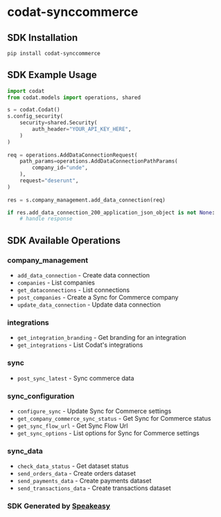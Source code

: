 # codat-synccommerce

<!-- Start SDK Installation -->
## SDK Installation

```bash
pip install codat-synccommerce
```
<!-- End SDK Installation -->

## SDK Example Usage
<!-- Start SDK Example Usage -->
```python
import codat
from codat.models import operations, shared

s = codat.Codat()
s.config_security(
    security=shared.Security(
        auth_header="YOUR_API_KEY_HERE",
    )
)
   
req = operations.AddDataConnectionRequest(
    path_params=operations.AddDataConnectionPathParams(
        company_id="unde",
    ),
    request="deserunt",
)
    
res = s.company_management.add_data_connection(req)

if res.add_data_connection_200_application_json_object is not None:
    # handle response
```
<!-- End SDK Example Usage -->

<!-- Start SDK Available Operations -->
## SDK Available Operations


### company_management

* `add_data_connection` - Create data connection
* `companies` - List companies
* `get_dataconnections` - List connections
* `post_companies` - Create a Sync for Commerce company
* `update_data_connection` - Update data connection

### integrations

* `get_integration_branding` - Get branding for an integration
* `get_integrations` - List Codat's integrations

### sync

* `post_sync_latest` - Sync commerce data

### sync_configuration

* `configure_sync` - Update Sync for Commerce settings
* `get_company_commerce_sync_status` - Get Sync for Commerce status
* `get_sync_flow_url` - Get Sync Flow Url
* `get_sync_options` - List options for Sync for Commerce settings

### sync_data

* `check_data_status` - Get dataset status
* `send_orders_data` - Create orders dataset
* `send_payments_data` - Create payments dataset
* `send_transactions_data` - Create transactions dataset
<!-- End SDK Available Operations -->

### SDK Generated by [Speakeasy](https://docs.speakeasyapi.dev/docs/using-speakeasy/client-sdks)
